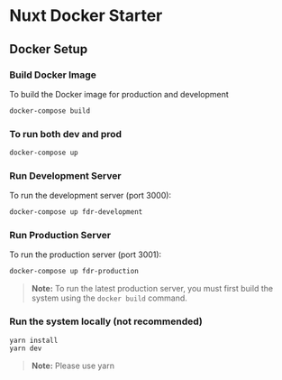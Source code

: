 # Nuxt Docker Starter

## Docker Setup

### Build Docker Image

To build the Docker image for production and development

```bash
docker-compose build
```

### To run both dev and prod

```bash
docker-compose up
```

### Run Development Server

To run the development server (port 3000):

```bash
docker-compose up fdr-development
```

### Run Production Server

To run the production server (port 3001):

```bash
docker-compose up fdr-production
```

> **Note:** To run the latest production server, you must first build the system using the `docker build` command.

### Run the system locally (not recommended)

```bash
yarn install
yarn dev
```

> **Note:** Please use yarn
